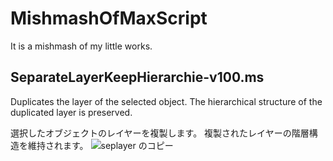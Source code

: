# MishmashOfMaxScript
It is a mishmash of my little works.



## SeparateLayerKeepHierarchie-v100.ms

Duplicates the layer of the selected object.
The hierarchical structure of the duplicated layer is preserved.

選択したオブジェクトのレイヤーを複製します。
複製されたレイヤーの階層構造を維持されます。
![seplayer のコピー](https://github.com/fudieY/MishmashOfMaxScript/assets/77934696/f84aa09a-f094-4202-bf10-dc3c67fec94a)

